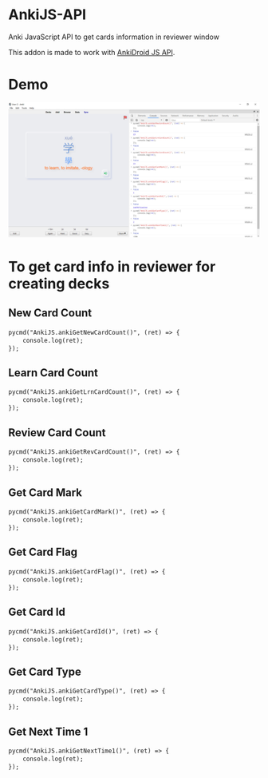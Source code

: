 # AnkiJS-API
Anki JavaScript API to get cards information in reviewer window

This addon is made to work with [AnkiDroid JS API]().

# Demo
![images](images/demo_1.png)

# To get card info in reviewer for creating decks
## New Card Count
```
pycmd("AnkiJS.ankiGetNewCardCount()", (ret) => {
    console.log(ret);
});
```

## Learn Card Count
```
pycmd("AnkiJS.ankiGetLrnCardCount()", (ret) => {
    console.log(ret);
});
```

## Review Card Count
```
pycmd("AnkiJS.ankiGetRevCardCount()", (ret) => {
    console.log(ret);
});
```

## Get Card Mark
```
pycmd("AnkiJS.ankiGetCardMark()", (ret) => {
    console.log(ret);
});
```

## Get Card Flag
```
pycmd("AnkiJS.ankiGetCardFlag()", (ret) => {
    console.log(ret);
});
```

## Get Card Id
```
pycmd("AnkiJS.ankiGetCardId()", (ret) => {
    console.log(ret);
});
```

## Get Card Type
```
pycmd("AnkiJS.ankiGetCardType()", (ret) => {
    console.log(ret);
});
```

## Get Next Time 1
```
pycmd("AnkiJS.ankiGetNextTime1()", (ret) => {
    console.log(ret);
});
```